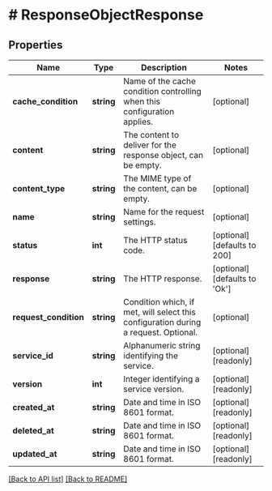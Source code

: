 # # ResponseObjectResponse

## Properties

Name | Type | Description | Notes
------------ | ------------- | ------------- | -------------
**cache_condition** | **string** | Name of the cache condition controlling when this configuration applies. | [optional] 
**content** | **string** | The content to deliver for the response object, can be empty. | [optional] 
**content_type** | **string** | The MIME type of the content, can be empty. | [optional] 
**name** | **string** | Name for the request settings. | [optional] 
**status** | **int** | The HTTP status code. | [optional]  [defaults to 200]
**response** | **string** | The HTTP response. | [optional]  [defaults to 'Ok']
**request_condition** | **string** | Condition which, if met, will select this configuration during a request. Optional. | [optional] 
**service_id** | **string** | Alphanumeric string identifying the service. | [optional] [readonly] 
**version** | **int** | Integer identifying a service version. | [optional] [readonly] 
**created_at** | **string** | Date and time in ISO 8601 format. | [optional] [readonly] 
**deleted_at** | **string** | Date and time in ISO 8601 format. | [optional] [readonly] 
**updated_at** | **string** | Date and time in ISO 8601 format. | [optional] [readonly] 


[[Back to API list]](../../README.md#endpoints) [[Back to README]](../../README.md)
